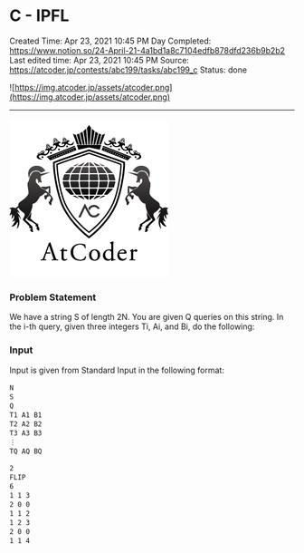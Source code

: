 # C - IPFL

Created Time: Apr 23, 2021 10:45 PM
Day Completed: https://www.notion.so/24-April-21-4a1bd1a8c7104edfb878dfd236b9b2b2
Last edited time: Apr 23, 2021 10:45 PM
Source: https://atcoder.jp/contests/abc199/tasks/abc199_c
Status: done

![https://img.atcoder.jp/assets/atcoder.png](https://img.atcoder.jp/assets/atcoder.png)

---

![atcoder.png](problems/C%20-%20IPFL%2046f2fa7d2999461d98041e633e7e5e52/atcoder.png)

### Problem Statement

We have a string S of length 2N.
 You are given Q queries on this string.
 In the i-th query, given three integers Ti, Ai, and Bi, do the following:

### Input

Input is given from Standard Input in the following format:

```
N
S
Q
T1 A1 B1
T2 A2 B2
T3 A3 B3
⋮
TQ AQ BQ

```

```
2
FLIP
6
1 1 3
2 0 0
1 1 2
1 2 3
2 0 0
1 1 4

```